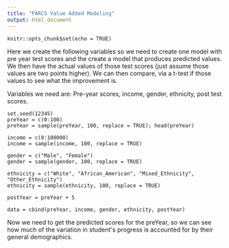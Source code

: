 ```yaml
---
title: "PARCS Value Added Modeling"
output: html_document
---
```


```{r setup, include=FALSE}
knitr::opts_chunk$set(echo = TRUE)
```

Here we create the following variables so we need to create one model with pre year test scores and the create a model that produces predicted values.  We then have the actual values of those test scores (just assume those values are two points higher).  We can then compare, via a t-test if those values to see what the improvement is.

Variables we need are: Pre-year scores, income, gender, ethnicity, post test scores.
```{r}
set.seed(12345)
preYear = c(0:100)
preYear = sample(preYear, 100, replace = TRUE); head(preYear)

income = c(0:100000)
income = sample(income, 100, replace = TRUE)

gender = c("Male", "Female")
gender = sample(gender, 100, replace = TRUE)

ethnicity = c("White", "African_American", "Mixed_Ethnicity", "Other_Ethnicity")
ethnicity = sample(ethnicity, 100, replace = TRUE)

postYear = preYear + 5

data = cbind(preYear, income, gender, ethnicity, postYear)

```
Now we need to get the predicted scores for the preYear, so we can see how much of the variation in student's progress is accounted for by their general demographics.


